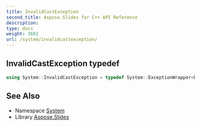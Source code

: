 ```yaml
---
title: InvalidCastException
second_title: Aspose.Slides for C++ API Reference
description: 
type: docs
weight: 3602
url: /system/invalidcastexception/
---
```

## InvalidCastException typedef




```cpp
using System::InvalidCastException = typedef System::ExceptionWrapper<Details_InvalidCastException >
```

## See Also

* Namespace [System](../)
* Library [Aspose.Slides](../../)
